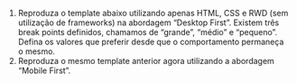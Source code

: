 1. Reproduza o template abaixo utilizando apenas HTML, CSS e RWD (sem utilização de frameworks) na abordagem “Desktop First”. 
Existem três break points definidos, chamamos de “grande”, “médio” e “pequeno”. Defina os valores que preferir desde que o comportamento permaneça o mesmo. 
2. Reproduza o mesmo template anterior agora utilizando a abordagem “Mobile First”.